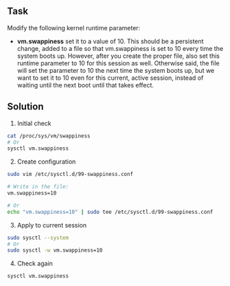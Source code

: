 ## Task
Modify the following kernel runtime parameter:  
- **vm.swappiness** set it to a value of 10. This should be a persistent change, added to a file so that vm.swappiness is set to 10 every time the system boots up. However, after you create the proper file, also set this runtime parameter to 10 for this session as well. Otherwise said, the file will set the parameter to 10 the next time the system boots up, but we want to set it to 10 even for this current, active session, instead of waiting until the next boot until that takes effect.  
## Solution
1. Initial check
```bash
cat /proc/sys/vm/swappiness
# Or
sysctl vm.swappiness
```
2. Create configuration
```bash
sudo vim /etc/sysctl.d/99-swappiness.conf

# Write in the file:
vm.swappiness=10
```
```bash
# Or
echo "vm.swappiness=10" | sudo tee /etc/sysctl.d/99-swappiness.conf
```
3. Apply to current session
```bash
sudo sysctl --system
# Or
sudo sysctl -w vm.swappiness=10
```
4. Check again
```bash
sysctl vm.swappiness
```
